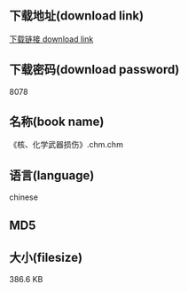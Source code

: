 ## 下载地址(download link)
[下载链接 download link](https://tutu365.netlify.app/?s=%E3%80%8A%E6%A0%B8%E3%80%81%E5%8C%96%E5%AD%A6%E6%AD%A6%E5%99%A8%E6%8D%9F%E4%BC%A4%E3%80%8B.chm)

## 下载密码(download password)
8078

## 名称(book name)
《核、化学武器损伤》.chm.chm

## 语言(language)
chinese

## MD5


## 大小(filesize)
386.6 KB
